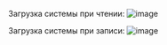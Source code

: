 Загрузка системы при чтении:
![image](https://github.com/ChepelevAlexandr/Tykva-Reading-Writing-/assets/146766199/44e73e6a-6139-401c-b340-2f0586ac760a)

Загрузка системы при записи:
![image](https://github.com/ChepelevAlexandr/Tykva-Reading-Writing-/assets/146766199/b89262e3-9901-474c-a5d1-2dd43401acb8)

